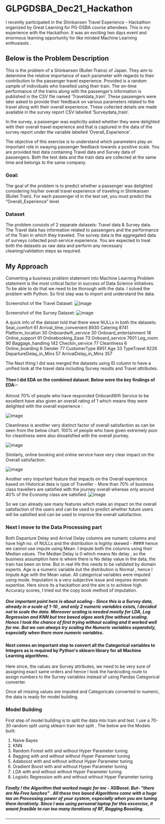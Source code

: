 # GLPGDSBA_Dec21_Hackathon
I recently participated in the Shinkansen Travel Experience - Hackathon organized by Great Learning for PG-DSBA course attendees. This is my experience with the Hackathon. It was an exciting two days event and enormous learning opportunity for like minded Machine Learning enthusiasts .
## Below is the Problem Description 
This is the problem of a Shinkansen (Bullet-Trains) of Japan. They aim to determine the relative importance of each parameter with regards to their contribution to the passenger travel experience. Provided is a random sample of individuals who travelled using their train. The on-time performance of the trains along with the passenger’s information is published in the CSV file named ‘Traveldata_train’.  These passengers were later asked to provide their feedback on various parameters related to the travel along with their overall experience. These collected details are made available in the survey report CSV labelled ‘Surveydata_train’.

In the survey, a passenger was explicitly asked whether they were delighted with their overall travel experience and that is captured in the data of the survey report under the variable labelled ‘Overall_Experience’. 

The objective of this exercise is to understand which parameters play an important role in swaying passenger feedback towards a positive scale. You are provided test data containing Travel data and Survey data of passengers. Both the test data and the train data are collected at the same time and belongs to the same company.
### Goal:
The goal of the problem is to predict whether a passenger was delighted considering his/her overall travel experience of traveling in Shinkansen (Bullet Train). For each passenger id in the test set, you must predict the “Overall_Experience” level.

### Dataset

The problem consists of 2 separate datasets: Travel data & Survey data. The Travel data has information related to passengers and the performance of the Train in which they traveled. The survey data is the aggregated data of surveys collected post-service experience. You are expected to treat both the datasets as raw data and perform any necessary cleaning/validation steps as required.

## My Approach

Converting a business problem statement into Machine Learning Problem statement is the most critical factor in success of Data Science initiatives. To be able to do that we need to be thorough with the data. I solved the problem with Python. So first step was to import and understand the data.  

Screenshot of the Travel Dataset: 
![image](https://user-images.githubusercontent.com/18433095/148481521-edb9e8b3-478b-4c52-bc16-3574a6f45f60.png)

Screenshot of the Survey Dataset:
![image](https://user-images.githubusercontent.com/18433095/148558426-b2e0580c-d0be-449b-b6d9-abc9d55ceca2.png)

A quick info of the dataset told that there were NULLs in both the datasets:
Seat_comfort                 61
Arrival_time_convenient    8930
Catering                   8741
Platform_location            30
Onboardwifi_service          30
Onboard_entertainment        18
Online_support               91
Onlinebooking_Ease           73
Onboard_service            7601
Leg_room                     90
Baggage_handling            142
Checkin_service              77
Cleanliness                   6
Online_boarding               6
Gender                       77
CustomerType               8951
Age                          33
TypeTravel                 9226
DepartureDelay_in_Mins       57
ArrivalDelay_in_Mins        357      

The Next thing I did was merged the datasets using ID column to have a unified look at the travel data including Survey results and Travel attributes.
#### Then I did EDA on the combined dataset. Below were the key findings of EDA:-
 Almost 70% of people who have responded OnboardWifi Service to be excellent have also given an overall rating of 1 which means they were delighted with the overall experience :
 
 ![image](https://user-images.githubusercontent.com/18433095/148559542-b23197d9-8266-4245-b57b-48ee363db009.png)
 
Cleanliness is another very distinct factor of overall satisfaction as can be seen from the below chart. 100% of people who have given  extremely poor for cleanliness were also dissatisfied with the overall journey.

![image](https://user-images.githubusercontent.com/18433095/148559655-cb13d45e-f5a0-404b-8277-95dd126fb0a8.png)

Similarly, online booking and online service have very clear impact on the Overall satisfaction:

![image](https://user-images.githubusercontent.com/18433095/148560260-76a2ffff-c110-4814-98f0-736041d642d9.png)

Another very important feature that impacts on the Overall experience based on Historical data is type of Traveller - More than 70% of business class travellers are satisfied with the journey overall whereas only around 40% of the Economy class are satisfied.
![image](https://user-images.githubusercontent.com/18433095/148561125-e2413ab9-4407-4c29-aa68-455562cfe8a6.png)

So we can already see many features which make an impact on the overall satisfaction of the users and can be used to predict whether future users will be satisfied and can be used to improve the overall satisfaction.

### Next I move to the Data Processing part

Both Departure Delay and Arrival Delay columns are numeric columns and have high no. of NULLs and the distribution is highliy skewed - #### hence we cannot use impute using Mean. I impute both the columns using their Median values. The Median Delay is 0 which means No delay , so the business assumption here is where there is No delay value in the data, the train has been on time. But in real life this needs to be validated by domain experts. 
Age is a numeric variable but the distribution is Normal , hence I impute Age with the Mean value. 
All categorical variables were imputed using mode. Imputation is a very subjective issue and requires domain expertise. Here since its a hackathon and the aim is to achieve high Accuracy scores, I tried out the copy book method of imputation.
##### One important point here is about scaling - Since this is a Survey data, already in a scale of 1-10 , and only 2 numeric variables exists, I decided not to scale the data. Moreover scaling is needed mostly for LDA, Log Regression and KNN but tree based algos work fine without scaling. Hence I took the chance of first trying without scaling and it worked well for me. But we can always try scaling the Numeric variables separately, especially when there more numeric variables.

#### Next comes an important step to convert all the Categorical variables to Integers as is required by Python's sklearn library for all Machine Learning algorithms. 
Here since, the values are Survey attributes, we need to be very sure of assigning exact same orders and hence I took the hardcoding route to assign numbers to the Survey variables instead of using Pandas Categorical converter.

Once all missing values are imputed and Categoricals converted to numeric, the data is ready for model building.

### Model Building

First step of model building is to split the data into train and test. I use a 70-30 random split using sklearn train test split .
The below are the Models built:
1. Naive Bayes
2. KNN
3. Random Forest with and without Hyper Parameter tuning
4. Bagging with and without without Hyper Parameter tuning
5. Adaboost with and without without Hyper Parameter tuning
6. Gradient Boost with and without Hyper Parameter tuning
7. LDA with and without without Hyper Parameter tuning
8. Logistic Regression with and without without Hyper Parameter tuning


##### Finally ! the Algorithm that worked magic for me - XGBoost. But- "there are No Free lunches" . All these tree based Algorithms come with a huge tax on Processing power of your system, especially when you are tuning them iteratively. Since I was using personal laptop for this excercise, it wasnt feasible to run too many iterations of RF, Bagging Boosting. 



****
